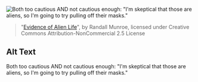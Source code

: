 ![Both too cautious AND not cautious enough: "I'm skeptical that those are aliens, so I'm going to try pulling off their masks."](https://imgs.xkcd.com/comics/evidence_of_alien_life.png)
> "[Evidence of Alien Life](https://xkcd.com/2359/)", by Randall Munroe, licensed under Creative Commons Attribution-NonCommercial 2.5 License

## Alt Text
Both too cautious AND not cautious enough: "I'm skeptical that those are aliens, so I'm going to try pulling off their masks."
